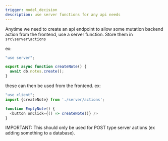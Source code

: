 ```yaml
---
trigger: model_decision
description: use server functions for any api needs
---
```


Anytime we need to create an api endpoint to allow some mutation backend action from the frontend, use a server function. Store them in `src\server\actions`

ex:

```js
"use server";

export async function createNote() {
  await db.notes.create();
}
```

these can then be used from the frontend. ex:

```js
"use client";
import {createNote} from './server/actions';

function EmptyNote() {
  <button onClick={() => createNote()} />
}
```

IMPORTANT: This should only be used for POST type server actions (ex adding something to a database). 